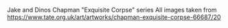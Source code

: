 Jake and Dinos Chapman "Exquisite Corpse" series
All images taken from https://www.tate.org.uk/art/artworks/chapman-exquisite-corpse-66687/20
